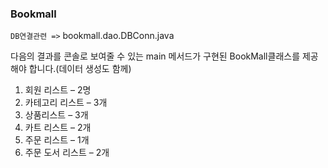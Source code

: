 ### Bookmall

`DB연결관련 =>` bookmall.dao.DBConn.java

다음의 결과를 콘솔로 보여줄 수 있는 main 메서드가 구현된 BookMall클래스를 제공해야 합니다.(데이터 생성도 함께)
1. 회원 리스트 – 2명
2. 카테고리 리스트 – 3개
3. 상품리스트 – 3개
4. 카트 리스트 – 2개
5. 주문 리스트 – 1개
6. 주문 도서 리스트 – 2개
